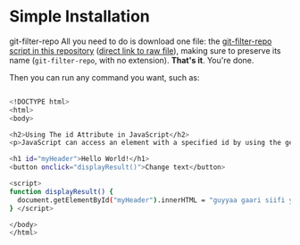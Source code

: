 
# Simple Installation
git-filter-repo
All you need to do is download one file: the [git-filter-repo script in this repository](git-filter-repo) ([direct link to raw file](https://raw.githubusercontent.com/newren/git-filter-repo/main/git-filter-repo)), making sure to preserve its name (`git-filter-repo`, with no extension). **That's it**. You're done.

Then you can run any command you want, such as:

```bash $ python3 git-filter-repo --analyze

<!DOCTYPE html>
<html>
<body>

<h2>Using The id Attribute in JavaScript</h2>
<p>JavaScript can access an element with a specified id by using the getElementById() method:</p>

<h1 id="myHeader">Hello World!</h1>
<button onclick="displayResult()">Change text</button>

<script>
function displayResult() {
  document.getElementById("myHeader").innerHTML = "guyyaa gaari siifi yaa ta'u!";
} </script>

</body>
</html>

